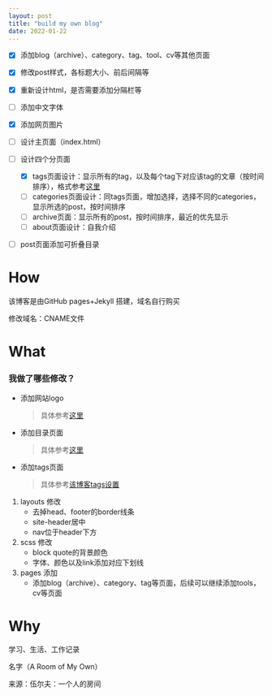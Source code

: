 ```yaml
---
layout: post
title: "build my own blog"
date: 2022-01-22
---
```


- [x] 添加blog（archive）、category、tag、tool、cv等其他页面
- [x] 修改post样式，各标题大小、前后间隔等
- [x] 重新设计html，是否需要添加分隔栏等
- [ ] 添加中文字体
- [x] 添加网页图片
- [ ] 设计主页面（index.html）
- [ ] 设计四个分页面
  - [x] tags页面设计：显示所有的tag，以及每个tag下对应该tag的文章（按时间排序），格式参考[这里](http://codinfox.github.io/blog/tags/)
  - [ ] categories页面设计：同tags页面，增加选择，选择不同的categories，显示所选的post，按时间排序
  - [ ] archive页面：显示所有的post，按时间排序，最近的优先显示
  - [ ] about页面设计：自我介绍
- [ ] post页面添加可折叠目录


# How

该博客是由GitHub pages+Jekyll 搭建，域名自行购买

修改域名：CNAME文件



# What

### 我做了哪些修改？

- 添加网站logo

  > 具体参考[这里](https://medium.com/@xiang_zhou/how-to-add-a-favicon-to-your-jekyll-site-2ac2179cc2ed)

- 添加目录页面

  > 具体参考[这里](https://blog.webjeda.com/jekyll-categories/)
  
- 添加tags页面

  > 具体参考[该博客tags设置](https://github.com/Gabriel-Chen/Nice_Blog/blob/master/tags.html)

1. layouts 修改
   - 去掉head、footer的border线条
   - site-header居中
   - nav位于header下方
2. scss 修改
   - block quote的背景颜色
   - 字体、颜色以及link添加对应下划线
3. pages 添加
   - 添加blog（archive）、category、tag等页面，后续可以继续添加tools，cv等页面

# Why

学习、生活、工作记录

名字（A Room of My Own）

来源：伍尔夫：一个人的房间